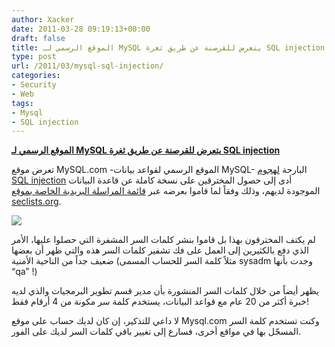 ```yaml
---
author: Xacker
date: 2011-03-28 09:19:13+00:00
draft: false
title: الموقع الرسمي لـ MySQL يتعرض للقرصنة عن طريق ثغرة SQL injection
type: post
url: /2011/03/mysql-sql-injection/
categories:
- Security
- Web
tags:
- Mysql
- SQL injection
---
```


[**الموقع الرسمي لـ MySQL يتعرض للقرصنة عن طريق ثغرة SQL injection**
]( http://www.it-scoop.com/2011/03/mysql-sql-injection/)


تعرض موقع MySQL.com -الموقع الرسمي لقواعد بيانات MySQL- البارحة [لهجوم SQL injection](http://securingsqlserver.com/mysql-com-compromised-via-sql-injection-attack-someone-should-have-read-chapter-6) أدى إلى حصول المخترقين على نسخة كاملة عن قاعدة البيانات الموجودة لديهم، وذلك وفقاً لما قاموا بعرضه عبر [قائمة المراسلة البريدية الخاصة بموقع seclists.org](http://seclists.org/fulldisclosure/2011/Mar/309).

[![](http://www.it-scoop.com/wp-content/uploads/2011/03/SQL-Injection-Attack.jpg)
]( http://www.it-scoop.com/2011/03/mysql-sql-injection/)

لم يكتف المخترقون بهذا بل قاموا بنشر كلمات السر المشفرة التي حصلوا عليها، الأمر الذي دفع بالكثيرين إلى العمل على فك تشفير كلمات السر هذه والتي ظهر أن بعضها ضعيف جداً من الناحية الأمنية (مثلاً كلمة السر للحساب المسمى sysadm وجدت بأنها “qa” !)

يظهر أيضاً من خلال كلمات السر المنشورة بأن مدير قسم تطوير البرمجيات والذي لديه خبرة أكثر من 20 عام مع قواعد البيانات، يستخدم كلمة سر مكونة من 4 أرقام فقط!

لا داعي للتذكير، إن كان لديك حساب على موقع Mysql.com وكنت تستخدم كلمة السر المسجّل بها في مواقع أخرى، فسارع إلى تغيير باقي كلمات السر لديك على الفور.


